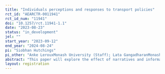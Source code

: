 ```yaml
---
title: "Individuals perceptions and responses to transport policies"
rct_id: "AEARCTR-0011941"
rct_id_num: "11941"
doi: "10.1257/rct.11941-1.1"
date: "2023-08-23"
status: "in_development"
jel: ""
start_year: "2023-09-12"
end_year: "2024-08-24"
pi: "Siobhan Hutchings"
pi_other: "Anke LerouxMonash University (Staff); Lata GangadharanMonash University (Staff)"
abstract: "This paper will explore the effect of narratives and information on individuals' perceptions of electric vehicles (EVs) and policies designed to encourage EV adoption. This paper aims to understand how consumers' EV policy preferences can be influenced by misperceptions about EV technology. An online survey will collect participants' preferences for electric vehicles and incentive schemes that encourage electric vehicle adoption across three treatments; (1) a control treatment, (2) treatment with exposure to EV versus internal-combustion vehicle (ICV) information, (3) treatment with exposure to EV versus ICV narratives. The existing literature explores EV perceptions and the effect of informational interventions; however, there is limited research on how consumers' perceptions of public policy may readjust with information interventions."
layout: registration
---
```


